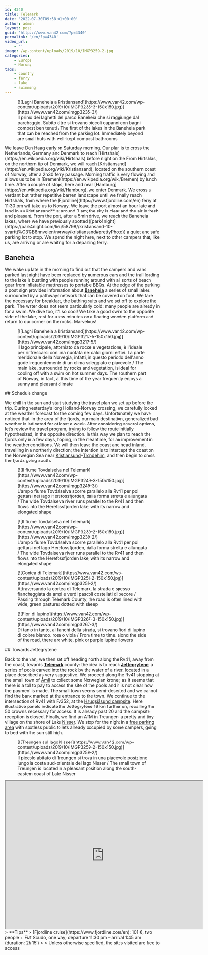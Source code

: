 ```yaml
---
id: 4340
title: Telemark
date: '2022-07-30T09:58:01+00:00'
author: admin
layout: post
guid: 'https://www.van42.com/?p=4340'
permalink: '/en/?p=4340'
video_url:
    - ''
image: /wp-content/uploads/2019/10/IMGP3259-2.jpg
categories:
    - Europe
    - Norway
tags:
    - country
    - ferry
    - lake
    - swimming
---
```


<div class="wp-container-32 wp-block-columns has-2-columns"><div class="wp-container-30 wp-block-column"><div class="wp-block-dgwt-justified-gallery"><div class="gallery galleryid-4340 gallery-columns-3 gallery-size-thumbnail" id="gallery-25"><figure class="gallery-item"><div class="gallery-icon landscape"> [![Laghi Baneheia a Kristiansand](https://www.van42.com/wp-content/uploads/2019/10/IMGP3235-3-150x150.jpg)](https://www.van42.com/imgp3235-3/) </div> <figcaption class="wp-caption-text gallery-caption" id="gallery-25-2027"> Il primo dei laghetti del parco Baneheia che si raggiunge dal parcheggio. Subito oltre si trovano piccoli capanni con bagni compost ben tenuti / The first of the lakes in the Baneheia park that can be reached from the parking lot. Immediately beyond are small huts with well-kept compost bathrooms </figcaption></figure> </div></div>We leave Den Haag early on Saturday morning. Our plan is to cross the Netherlands, Germany and Denmark to reach [Hirtshals](https://en.wikipedia.org/wiki/Hirtshals) before night on the From Hirtshlas, on the northern tip of Denmark, we will reach [Kristiansand](https://en.wikipedia.org/wiki/Kristiansand), located on the southern coast of Norway, after a 2h30 ferry passage.   
Morning traffic is very flowing and allows us to be in [Bremen](https://en.wikipedia.org/wiki/Bremen) by lunch time. After a couple of stops, here and near [Hamburg](https://en.wikipedia.org/wiki/Hamburg), we enter Denmark. We cross a verdant but rather repetitive barren landscape until we finally reach Hirtshals, from where the [Fjordline](https://www.fjordline.com/en) ferry at 11:30 pm will take us to Norway. We leave the port almost an hour late and land in **Kristiansand** at around 3 am; the sky is clear and the air is fresh and pleasant. From the port, after a 5min drive, we reach the Baneheia lakes, where we have previously spotted ([park4night](https://park4night.com/lieu/58798//kristiansand-10-svarttj%C3%B8nnveien/norway/kristiansand#prettyPhoto)) a quiet and safe parking lot to stop. We spend the night here, next to other campers that, like us, are arriving or are waiting for a departing ferry.

## Baneheia

We wake up late in the morning to find out that the campers and vans parked last night have been replaced by numerous cars and the trail leading to the lake is bustling with people running around with all sorts of beach gear from inflatable mattresses to portable BBQs. At the edge of the parking a post sign provides information about **[Baneheia](https://www.visitnorway.com/places-to-go/southern-norway/kristiansand/listings-kristiansand/baneheia-outdoor-area/86362/)** a series of small lakes surrounded by a pathways network that can be covered on foot. We take the necessary for breakfast, the bathing suits and we set off to explore the park. The water does not seem particularly cold: many people are already in for a swim. We dive too, it’s so cool! We take a good swim to the opposite side of the lake, rest for a few minutes on a floating wooden platform and return to our corner on the rocks. Marvelous!

<div class="wp-block-dgwt-justified-gallery"><div class="gallery galleryid-4340 gallery-columns-3 gallery-size-thumbnail" id="gallery-26"><figure class="gallery-item"><div class="gallery-icon landscape"> [![Laghi Baneheia a Kristiansand](https://www.van42.com/wp-content/uploads/2019/10/IMGP3217-5-150x150.jpg)](https://www.van42.com/imgp3217-5/) </div> <figcaption class="wp-caption-text gallery-caption" id="gallery-26-2025"> Il lago principale, attorniato da rocce e vegetazione, è l'ideale per rinfrescarsi con una nuotata nei caldi giorni estivi. La parte meridionale della Norvegia, infatti, in questo periodo dell'anno gode frequentemente di un clima soleggiato e piacevole / The main lake, surrounded by rocks and vegetation, is ideal for cooling off with a swim on hot summer days. The southern part of Norway, in fact, at this time of the year frequently enjoys a sunny and pleasant climate </figcaption></figure> </div></div>## Schedule change

We chill in the sun and start studying the travel plan we set up before the trip. During yesterday’s long Holland-Norway crossing, we carefully looked at the weather forecast for the coming few days. Unfortunately we have noticed that, in the area of the fjords, our main destination, generalized bad weather is indicated for at least a week. After considering several options, let’s review the travel program, trying to follow the route initially hypothesized, in the opposite direction. In this way we plan to reach the fjords only in a few days, hoping, in the meantime, for an improvement in the weather conditions. We will then leave the coast and head inland, travelling in a northerly direction; the intention is to intercept the coast on the Norwegian Sea near [Kristiansund](https://en.wikipedia.org/wiki/Kristiansund)–[Trondehim](https://en.wikipedia.org/wiki/Trondheim), and then begin to cross the fjords going south.

<div class="wp-block-dgwt-justified-gallery"><div class="gallery galleryid-4340 gallery-columns-3 gallery-size-thumbnail" id="gallery-27"><figure class="gallery-item"><div class="gallery-icon portrait"> [![Il fiume Tovdalselva nel Telemark](https://www.van42.com/wp-content/uploads/2019/10/IMGP3249-3-150x150.jpg)](https://www.van42.com/imgp3249-3/) </div> <figcaption class="wp-caption-text gallery-caption" id="gallery-27-2014"> L'ampio fiume Tovdalselva scorre parallelo alla Rv41 per poi gettarsi nel lago Herefossfjorden, dalla forma stretta e allungata / The wide Tovdalselva river runs parallel to the Rv41 and then flows into the Herefossfjorden lake, with its narrow and elongated shape </figcaption></figure><figure class="gallery-item"><div class="gallery-icon landscape"> [![Il fiume Tovdalselva nel Telemark](https://www.van42.com/wp-content/uploads/2019/10/IMGP3239-2-150x150.jpg)](https://www.van42.com/imgp3239-2/) </div> <figcaption class="wp-caption-text gallery-caption" id="gallery-27-1982"> L'ampio fiume Tovdalselva scorre parallelo alla Rv41 per poi gettarsi nel lago Herefossfjorden, dalla forma stretta e allungata / The wide Tovdalselva river runs parallel to the Rv41 and then flows into the Herefossfjorden lake, with its narrow and elongated shape </figcaption></figure> </div></div><div class="wp-block-dgwt-justified-gallery"><div class="gallery galleryid-4340 gallery-columns-3 gallery-size-thumbnail" id="gallery-28"><figure class="gallery-item"><div class="gallery-icon landscape"> [![Contea di Telemark](https://www.van42.com/wp-content/uploads/2019/10/IMGP3251-2-150x150.jpg)](https://www.van42.com/imgp3251-2/) </div> <figcaption class="wp-caption-text gallery-caption" id="gallery-28-1988"> Attraversando la contea di Telemark, la strada è spesso fiancheggiata da ampi e verdi pascoli costellati di pecore / Passing through Telemark County, the road is often lined with wide, green pastures dotted with sheep </figcaption></figure><figure class="gallery-item"><div class="gallery-icon portrait"> [![Fiori di lupino](https://www.van42.com/wp-content/uploads/2019/10/IMGP3267-3-150x150.jpg)](https://www.van42.com/imgp3267-3/) </div> <figcaption class="wp-caption-text gallery-caption" id="gallery-28-1992"> Di tanto in tanto, ai fianchi della strada, si trovano fiori di lupino di colore bianco, rosa o viola / From time to time, along the side of the road, there are white, pink or purple lupine flowers </figcaption></figure> </div></div>## Towards Jettegrytene

Back to the van, we then set off heading north along the Rv41, away from the coast, towards [**Telemark**](https://www.visittelemark.com/) county: the idea is to reach **[Jettegrytene](https://www.visitnorway.com/listings/potholes/9970/)**, a series of pools carved into the rock by the water of a river, located in a place described as very suggestive. We proceed along the Rv41 stopping at the small town of [Åmli](https://www.amli.kommune.no/politikk-og-organisasjon/welcome-to-amli/) to collect some Norwegian kroner, as it seems that there is a toll to pay to access the site of the pools and it is not clear how the payment is made. The small town seems semi-deserted and we cannot find the bank marked at the entrance to the town. We continue to the intersection of Rv41 with Fv352, at the [Haugsjåsund campsite](https://www.visitnorway.com/listings/haugsj%C3%A5sund-familiecamping/7291/). Here illustrative panels indicate the Jettegrytene 16 km further on, recalling the 50 crowns necessary for access. It is already past 20 and the campsite reception is closed. Finally, we find an ATM in Treungen, a pretty and tiny village on the shore of Lake [Nisser](https://www.visitnorway.com/listings/canoe-cayak-on-lake-nisser-(vr%C3%A5dal)/11380/). We stop for the night in a [free parking area](https://park4night.com/lieu/64873/#.XccD9jNKiUk) with spotless public toilets already occupied by some campers, going to bed with the sun still high.

<div class="wp-block-dgwt-justified-gallery"><div class="gallery galleryid-4340 gallery-columns-3 gallery-size-thumbnail" id="gallery-29"><figure class="gallery-item"><div class="gallery-icon landscape"> [![Treungen sul lago Nisser](https://www.van42.com/wp-content/uploads/2019/10/IMGP3259-2-150x150.jpg)](https://www.van42.com/imgp3259-2/) </div> <figcaption class="wp-caption-text gallery-caption" id="gallery-29-1990"> Il piccolo abitato di Treungen si trova in una piacevole posizione lungo la costa sud-orientale del lago Nisser / The small town of Treungen is located in a pleasant position along the south-eastern coast of Lake Nisser </figcaption></figure> </div></div></div><div class="wp-container-31 wp-block-column"><iframe height="480" loading="lazy" src="https://www.google.com/maps/d/u/0/embed?mid=1EltzSCCxXC5K_3hLPHXtzWosN-6FJVyt" width="640"></iframe>> **Tips**  
> [Fjordline cruise](https://www.fjordline.com/en): 101 €, two people + Fiat Scudo, one way; departure 11:30 pm – arrival 1:45 am (duration: 2h 15′)
> 
> Unless otherwise specified, the sites visited are free to access

</div></div>